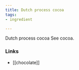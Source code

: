 ```yaml
---
title: Dutch process cocoa
tags:
- ingredient

---
```

Dutch process cocoa See cocoa.

### Links

* [[chocolate]]
